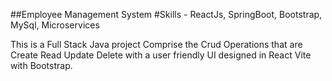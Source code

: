 ##Employee Management System
#Skills - ReactJs, SpringBoot, Bootstrap, MySql, Microservices

This is a Full Stack Java project Comprise the Crud Operations that are Create Read Update Delete with a user friendly UI designed in React Vite with Bootstrap.
